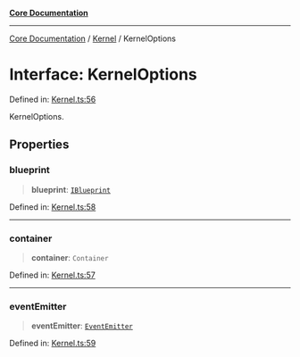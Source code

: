 [**Core Documentation**](../../README.md)

***

[Core Documentation](../../README.md) / [Kernel](../README.md) / KernelOptions

# Interface: KernelOptions

Defined in: [Kernel.ts:56](https://github.com/stonemjs/core/blob/85781fe5b87769612839dd6b850ba45186d357fa/src/Kernel.ts#L56)

KernelOptions.

## Properties

### blueprint

> **blueprint**: [`IBlueprint`](../../declarations/type-aliases/IBlueprint.md)

Defined in: [Kernel.ts:58](https://github.com/stonemjs/core/blob/85781fe5b87769612839dd6b850ba45186d357fa/src/Kernel.ts#L58)

***

### container

> **container**: `Container`

Defined in: [Kernel.ts:57](https://github.com/stonemjs/core/blob/85781fe5b87769612839dd6b850ba45186d357fa/src/Kernel.ts#L57)

***

### eventEmitter

> **eventEmitter**: [`EventEmitter`](../../events/EventEmitter/classes/EventEmitter.md)

Defined in: [Kernel.ts:59](https://github.com/stonemjs/core/blob/85781fe5b87769612839dd6b850ba45186d357fa/src/Kernel.ts#L59)

